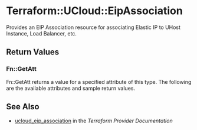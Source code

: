 # Terraform::UCloud::EipAssociation

Provides an EIP Association resource for associating Elastic IP to UHost Instance, Load Balancer, etc.

## Return Values

### Fn::GetAtt

Fn::GetAtt returns a value for a specified attribute of this type. The following are the available attributes and sample return values.

## See Also

* [ucloud_eip_association](https://www.terraform.io/docs/providers/ucloud/r/eip_association.html) in the _Terraform Provider Documentation_